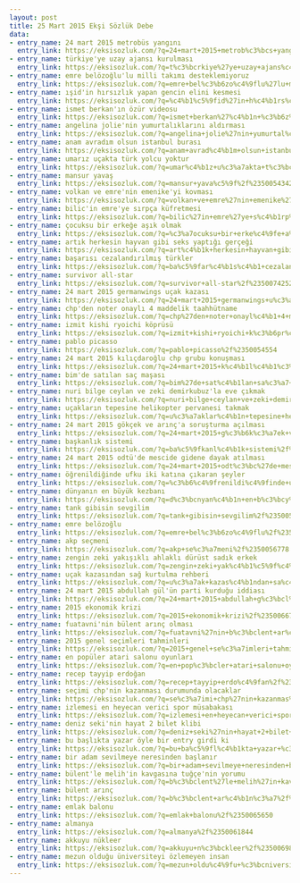 ```yaml
---
layout: post
title: 25 Mart 2015 Ekşi Sözlük Debe
data:
- entry_name: 24 mart 2015 metrobüs yangını
  entry_link: https://eksisozluk.com/?q=24+mart+2015+metrob%c3%bcs+yang%c4%b1n%c4%b1%2f%2350064904
- entry_name: türkiye'ye uzay ajansı kurulması
  entry_link: https://eksisozluk.com/?q=t%c3%bcrkiye%27ye+uzay+ajans%c4%b1+kurulmas%c4%b1%2f%2350067440
- entry_name: emre belözoğlu'lu milli takımı desteklemiyoruz
  entry_link: https://eksisozluk.com/?q=emre+bel%c3%b6zo%c4%9flu%27lu+milli+tak%c4%b1m%c4%b1+desteklemiyoruz%2f%2350068394
- entry_name: ışid'in hırsızlık yapan gencin elini kesmesi
  entry_link: https://eksisozluk.com/?q=%c4%b1%c5%9fid%27in+h%c4%b1rs%c4%b1zl%c4%b1k+yapan+gencin+elini+kesmesi%2f%2350062568
- entry_name: ismet berkan'ın özür videosu
  entry_link: https://eksisozluk.com/?q=ismet+berkan%27%c4%b1n+%c3%b6z%c3%bcr+videosu%2f%2350054343
- entry_name: angelina jolie'nin yumurtalıklarını aldırması
  entry_link: https://eksisozluk.com/?q=angelina+jolie%27nin+yumurtal%c4%b1klar%c4%b1n%c4%b1+ald%c4%b1rmas%c4%b1%2f%2350060469
- entry_name: anam avradım olsun istanbul burası
  entry_link: https://eksisozluk.com/?q=anam+avrad%c4%b1m+olsun+istanbul+buras%c4%b1%2f%2350068959
- entry_name: umarız uçakta türk yolcu yoktur
  entry_link: https://eksisozluk.com/?q=umar%c4%b1z+u%c3%a7akta+t%c3%bcrk+yolcu+yoktur%2f%2350062185
- entry_name: mansur yavaş
  entry_link: https://eksisozluk.com/?q=mansur+yava%c5%9f%2f%2350054342
- entry_name: volkan ve emre'nin emenike'yi kovması
  entry_link: https://eksisozluk.com/?q=volkan+ve+emre%27nin+emenike%27yi+kovmas%c4%b1%2f%2350056719
- entry_name: bilic'in emre'ye sırpça küfretmesi
  entry_link: https://eksisozluk.com/?q=bilic%27in+emre%27ye+s%c4%b1rp%c3%a7a+k%c3%bcfretmesi%2f%2350069489
- entry_name: çocuksu bir erkeğe aşık olmak
  entry_link: https://eksisozluk.com/?q=%c3%a7ocuksu+bir+erke%c4%9fe+a%c5%9f%c4%b1k+olmak%2f%2350063224
- entry_name: artık herkesin hayvan gibi seks yaptığı gerçeği
  entry_link: https://eksisozluk.com/?q=art%c4%b1k+herkesin+hayvan+gibi+seks+yapt%c4%b1%c4%9f%c4%b1+ger%c3%a7e%c4%9fi%2f%2350058100
- entry_name: başarısı cezalandırılmış türkler
  entry_link: https://eksisozluk.com/?q=ba%c5%9far%c4%b1s%c4%b1+cezaland%c4%b1r%c4%b1lm%c4%b1%c5%9f+t%c3%bcrkler%2f%2350060890
- entry_name: survivor all-star
  entry_link: https://eksisozluk.com/?q=survivor+all-star%2f%2350074252
- entry_name: 24 mart 2015 germanwings uçak kazası
  entry_link: https://eksisozluk.com/?q=24+mart+2015+germanwings+u%c3%a7ak+kazas%c4%b1%2f%2350065305
- entry_name: chp'den noter onaylı 4 maddelik taahhütname
  entry_link: https://eksisozluk.com/?q=chp%27den+noter+onayl%c4%b1+4+maddelik+taahh%c3%bctname%2f%2350062259
- entry_name: izmit kishi ryoichi köprüsü
  entry_link: https://eksisozluk.com/?q=izmit+kishi+ryoichi+k%c3%b6pr%c3%bcs%c3%bc%2f%2350069544
- entry_name: pablo picasso
  entry_link: https://eksisozluk.com/?q=pablo+picasso%2f%2350054554
- entry_name: 24 mart 2015 kılıçdaroğlu chp grubu konuşması
  entry_link: https://eksisozluk.com/?q=24+mart+2015+k%c4%b1l%c4%b1%c3%a7daro%c4%9flu+chp+grubu+konu%c5%9fmas%c4%b1%2f%2350060785
- entry_name: bim'de satılan saç maşası
  entry_link: https://eksisozluk.com/?q=bim%27de+sat%c4%b1lan+sa%c3%a7+ma%c5%9fas%c4%b1%2f%2350064755
- entry_name: nuri bilge ceylan ve zeki demirkubuz'la eve çıkmak
  entry_link: https://eksisozluk.com/?q=nuri+bilge+ceylan+ve+zeki+demirkubuz%27la+eve+%c3%a7%c4%b1kmak%2f%2350056137
- entry_name: uçakların tepesine helikopter pervanesi takmak
  entry_link: https://eksisozluk.com/?q=u%c3%a7aklar%c4%b1n+tepesine+helikopter+pervanesi+takmak%2f%2350070232
- entry_name: 24 mart 2015 gökçek ve arınç'a soruşturma açılması
  entry_link: https://eksisozluk.com/?q=24+mart+2015+g%c3%b6k%c3%a7ek+ve+ar%c4%b1n%c3%a7%27a+soru%c5%9fturma+a%c3%a7%c4%b1lmas%c4%b1%2f%2350057824
- entry_name: başkanlık sistemi
  entry_link: https://eksisozluk.com/?q=ba%c5%9fkanl%c4%b1k+sistemi%2f%2350062002
- entry_name: 24 mart 2015 odtü'de mescide gidene dayak atılması
  entry_link: https://eksisozluk.com/?q=24+mart+2015+odt%c3%bc%27de+mescide+gidene+dayak+at%c4%b1lmas%c4%b1%2f%2350074342
- entry_name: öğrenildiğinde ufku iki katına çıkaran şeyler
  entry_link: https://eksisozluk.com/?q=%c3%b6%c4%9frenildi%c4%9finde+ufku+iki+kat%c4%b1na+%c3%a7%c4%b1karan+%c5%9feyler%2f%2350053798
- entry_name: dünyanın en büyük kezbanı
  entry_link: https://eksisozluk.com/?q=d%c3%bcnyan%c4%b1n+en+b%c3%bcy%c3%bck+kezban%c4%b1%2f%2350055944
- entry_name: tank gibisin sevgilim
  entry_link: https://eksisozluk.com/?q=tank+gibisin+sevgilim%2f%2350057503
- entry_name: emre belözoğlu
  entry_link: https://eksisozluk.com/?q=emre+bel%c3%b6zo%c4%9flu%2f%2350074378
- entry_name: akp seçmeni
  entry_link: https://eksisozluk.com/?q=akp+se%c3%a7meni%2f%2350056778
- entry_name: zengin zeki yakışıklı ahlaklı dürüst sadık erkek
  entry_link: https://eksisozluk.com/?q=zengin+zeki+yak%c4%b1%c5%9f%c4%b1kl%c4%b1+ahlakl%c4%b1+d%c3%bcr%c3%bcst+sad%c4%b1k+erkek%2f%2350054940
- entry_name: uçak kazasından sağ kurtulma rehberi
  entry_link: https://eksisozluk.com/?q=u%c3%a7ak+kazas%c4%b1ndan+sa%c4%9f+kurtulma+rehberi%2f%2350065286
- entry_name: 24 mart 2015 abdullah gül'ün parti kurduğu iddiası
  entry_link: https://eksisozluk.com/?q=24+mart+2015+abdullah+g%c3%bcl%27%c3%bcn+parti+kurdu%c4%9fu+iddias%c4%b1%2f%2350059075
- entry_name: 2015 ekonomik krizi
  entry_link: https://eksisozluk.com/?q=2015+ekonomik+krizi%2f%2350066717
- entry_name: fuatavni'nin bülent arınç olması
  entry_link: https://eksisozluk.com/?q=fuatavni%27nin+b%c3%bclent+ar%c4%b1n%c3%a7+olmas%c4%b1%2f%2350053862
- entry_name: 2015 genel seçimleri tahminleri
  entry_link: https://eksisozluk.com/?q=2015+genel+se%c3%a7imleri+tahminleri%2f%2350065993
- entry_name: en popüler atari salonu oyunları
  entry_link: https://eksisozluk.com/?q=en+pop%c3%bcler+atari+salonu+oyunlar%c4%b1%2f%2350074970
- entry_name: recep tayyip erdoğan
  entry_link: https://eksisozluk.com/?q=recep+tayyip+erdo%c4%9fan%2f%2350060408
- entry_name: seçimi chp'nin kazanması durumunda olacaklar
  entry_link: https://eksisozluk.com/?q=se%c3%a7imi+chp%27nin+kazanmas%c4%b1+durumunda+olacaklar%2f%2350063741
- entry_name: izlemesi en heyecan verici spor müsabakası
  entry_link: https://eksisozluk.com/?q=izlemesi+en+heyecan+verici+spor+m%c3%bcsabakas%c4%b1%2f%2350060680
- entry_name: deniz seki'nin hayat 2 bilet klibi
  entry_link: https://eksisozluk.com/?q=deniz+seki%27nin+hayat+2+bilet+klibi%2f%2350068925
- entry_name: bu başlıkta yazar öyle bir entry girdi ki
  entry_link: https://eksisozluk.com/?q=bu+ba%c5%9fl%c4%b1kta+yazar+%c3%b6yle+bir+entry+girdi+ki%2f%2350066339
- entry_name: bir adam sevilmeye neresinden başlanır
  entry_link: https://eksisozluk.com/?q=bir+adam+sevilmeye+neresinden+ba%c5%9flan%c4%b1r%2f%2350054626
- entry_name: bülent'le melih'in kavgasına tuğçe'nin yorumu
  entry_link: https://eksisozluk.com/?q=b%c3%bclent%27le+melih%27in+kavgas%c4%b1na+tu%c4%9f%c3%a7e%27nin+yorumu%2f%2350073188
- entry_name: bülent arınç
  entry_link: https://eksisozluk.com/?q=b%c3%bclent+ar%c4%b1n%c3%a7%2f%2350054417
- entry_name: emlak balonu
  entry_link: https://eksisozluk.com/?q=emlak+balonu%2f%2350065650
- entry_name: almanya
  entry_link: https://eksisozluk.com/?q=almanya%2f%2350061844
- entry_name: akkuyu nükleer
  entry_link: https://eksisozluk.com/?q=akkuyu+n%c3%bckleer%2f%2350069875
- entry_name: mezun olduğu üniversiteyi özlemeyen insan
  entry_link: https://eksisozluk.com/?q=mezun+oldu%c4%9fu+%c3%bcniversiteyi+%c3%b6zlemeyen+insan%2f%2350075919
---
```

